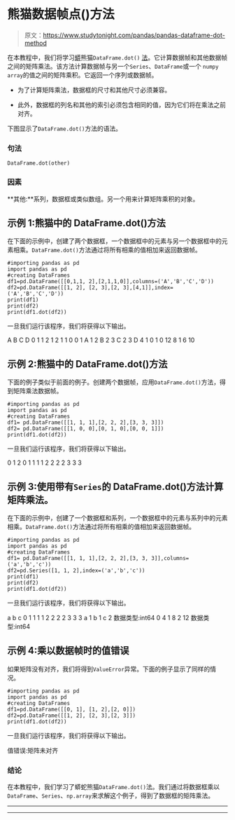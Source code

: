 # 熊猫数据帧点()方法

> 原文：<https://www.studytonight.com/pandas/pandas-dataframe-dot-method>

在本教程中，我们将学习[蟒](https://www.studytonight.com/python/getting-started-with-python)熊猫`DataFrame.dot()` [法](https://www.studytonight.com/python/modules-and-functions)。它计算数据帧和其他数据帧之间的矩阵乘法。该方法计算数据帧与另一个`Series`、`DataFrame`或一个 `numpy array`的值之间的矩阵乘积。它返回一个序列或数据帧。

*   为了计算矩阵乘法，数据框的尺寸和其他尺寸必须兼容。

*   此外，数据框的列名和其他的索引必须包含相同的值，因为它们将在乘法之前对齐。

下图显示了`DataFrame.dot()`方法的语法。

### 句法

```
DataFrame.dot(other)
```

### 因素

**其他:**系列，数据框或类似数组。另一个用来计算矩阵乘积的对象。

## 示例 1:熊猫中的 DataFrame.dot()方法

在下面的示例中，创建了两个数据框，一个数据框中的元素与另一个数据框中的元素相乘。`DataFrame.dot()`方法通过将所有相乘的值相加来返回数据帧。

```
#importing pandas as pd
import pandas as pd
#creating DataFrames
df1=pd.DataFrame([[0,1,1, 2],[2,1,1,0]],columns=('A','B','C','D'))
df2=pd.DataFrame([[1, 2], [2, 3],[2, 3],[4,1]],index=('A','B','C','D'))
print(df1)
print(df2)
print(df1.dot(df2))
```

一旦我们运行该程序，我们将获得以下输出。

A B C D
0 1 1 2
1 2 1 1 0
0 1
A 1 2
B 2 3
C 2 3
D 4 1
0 1
0 12 8
1 6 10

## 示例 2:熊猫中的 DataFrame.dot()方法

下面的例子类似于前面的例子。创建两个数据帧，应用`DataFrame.dot()`方法，得到矩阵乘法数据帧。

```
#importing pandas as pd
import pandas as pd
#creating DataFrames
df1= pd.DataFrame([[1, 1, 1],[2, 2, 2],[3, 3, 3]])
df2= pd.DataFrame([[1, 0, 0],[0, 1, 0],[0, 0, 1]])
print(df1.dot(df2))
```

一旦我们运行该程序，我们将获得以下输出。

0 1 2
0 1 1 1
1 2 2 2
2 3 3 3

## 示例 3:使用带有`Series`的 DataFrame.dot()方法计算矩阵乘法。

在下面的示例中，创建了一个数据框和系列，一个数据框中的元素与系列中的元素相乘。`DataFrame.dot()`方法通过将所有相乘的值相加来返回数据帧。

```
#importing pandas as pd
import pandas as pd
#creating DataFrames
df1= pd.DataFrame([[1, 1, 1],[2, 2, 2],[3, 3, 3]],columns=('a','b','c'))
df2=pd.Series([1, 1, 2],index=('a','b','c'))
print(df1)
print(df2)
print(df1.dot(df2)) 
```

一旦我们运行该程序，我们将获得以下输出。

a b c
0 1 1 1
1 2 2 2
2 3 3 3
a 1
b 1
c 2
数据类型:int64
0 4
1 8
2 12
数据类型:int64

## 示例 4:乘以数据帧时的值错误

如果矩阵没有对齐，我们将得到`ValueError`异常。下面的例子显示了同样的情况。

```
#importing pandas as pd
import pandas as pd
#creating DataFrames
df1=pd.DataFrame([[0, 1], [1, 2],[2, 0]])
df2=pd.DataFrame([[1, 2], [2, 3],[2, 3]])
print(df1.dot(df2))
```

一旦我们运行该程序，我们将获得以下输出。

值错误:矩阵未对齐

### 结论

在本教程中，我们学习了蟒蛇熊猫`DataFrame.dot()`法。我们通过将数据框乘以`DataFrame`、`Series`、`np.array`来求解这个例子，得到了数据框的矩阵乘法。

* * *

* * *